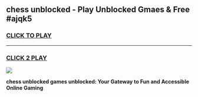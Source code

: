 
## chess unblocked - Play Unblocked Gmaes & Free #ajqk5
<h3>
<a href="https://news.freeplayer.one?title=chess_unblocked&ref=24F">CLICK TO PLAY</a></h3>
<hr>

<h3>
<a href="https://news.freeplayer.one?title=chess_unblocked&ref=24F">CLICK 2 PLAY</a>
  
</h3>

<a href="https://news.freeplayer.one?title=chess_unblocked&ref=24F/"><img src="https://clearcache.store/games.png"></a>


**chess unblocked games unblocked: Your Gateway to Fun and Accessible Online Gaming**
